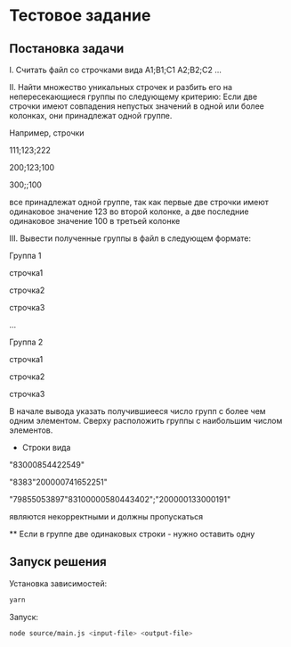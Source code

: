# Тестовое задание

## Постановка задачи

I. Считать файл со строчками вида
A1;B1;C1
A2;B2;C2
...

II. Найти множество уникальных строчек и разбить его на непересекающиеся группы по следующему критерию:
Если две строчки имеют совпадения непустых значений в одной или более колонках, они принадлежат одной группе. 

Например, строчки

111;123;222

200;123;100

300;;100

все принадлежат одной группе, так как первые две строчки имеют одинаковое значение 123 во второй колонке, а две последние одинаковое значение 100 в третьей колонке

III. Вывести полученные группы в файл в следующем формате:

Группа 1

строчка1

строчка2

строчка3

...

Группа 2

строчка1

строчка2

строчка3


В начале вывода указать получившиееся число групп с более чем одним элементом.
Сверху расположить группы с наибольшим числом элементов.


* Строки вида

"83000854422549"


"8383"200000741652251"

"79855053897"83100000580443402";"200000133000191"

 являются некорректными и должны пропускаться

** Если в группе две одинаковых строки - нужно оставить одну

## Запуск решения

Установка зависимостей:
```sh
yarn
```

Запуск:
```sh
node source/main.js <input-file> <output-file>
```
